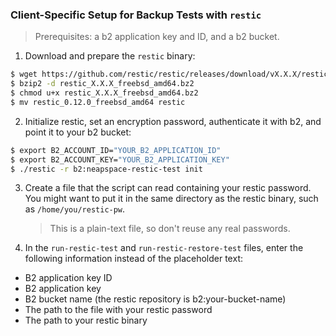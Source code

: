 ### Client-Specific Setup for Backup Tests with `restic`

> Prerequisites: a b2 application key and ID, and a b2 bucket.

1. Download and prepare the `restic` binary:

```sh
$ wget https://github.com/restic/restic/releases/download/vX.X.X/restic_X.X.X_freebsd_amd64.bz2
$ bzip2 -d restic_X.X.X_freebsd_amd64.bz2
$ chmod u+x restic_X.X.X_freebsd_amd64.bz2
$ mv restic_0.12.0_freebsd_amd64 restic
```

2. Initialize restic, set an encryption password, authenticate it with b2, and point it to your b2 bucket:

```sh
$ export B2_ACCOUNT_ID="YOUR_B2_APPLICATION_ID"
$ export B2_ACCOUNT_KEY="YOUR_B2_APPLICATION_KEY"
$ ./restic -r b2:neapspace-restic-test init
```

3. Create a file that the script can read containing your restic password. You might want to put it in the same directory as the restic binary, such as `/home/you/restic-pw`.

   > This is a plain-text file, so don't reuse any real passwords.

4. In the `run-restic-test` and `run-restic-restore-test` files, enter the following information instead of the placeholder text:

- B2 application key ID
- B2 application key
- B2 bucket name (the restic repository is b2:your-bucket-name)
- The path to the file with your restic password
- The path to your restic binary
